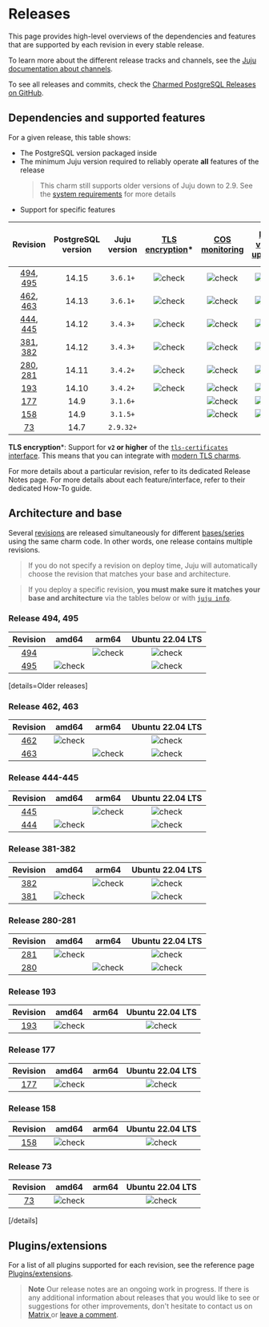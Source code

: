 # Releases

This page provides high-level overviews of the dependencies and features that are supported by each revision in every stable release.

To learn more about the different release tracks and channels, see the [Juju documentation about channels](https://juju.is/docs/juju/channel#heading--risk).

To see all releases and commits, check the [Charmed PostgreSQL Releases on GitHub](https://github.com/canonical/postgresql-k8s-operator/releases).

## Dependencies and supported features

For a given release, this table shows:
* The PostgreSQL version packaged inside
* The minimum Juju version required to reliably operate **all** features of the release
   > This charm still supports older versions of Juju down to 2.9. See the [system requirements](/t/11744) for more details
* Support for specific features

| Revision | PostgreSQL version | Juju version | [TLS encryption](/t/9685)* | [COS monitoring](/t/10600) | [Minor version upgrades](/t/12092) | [Cross-regional async replication](/t/15413) | [Point-in-time recovery](/t/9597) | [PITR Timelines](/t/9597) |
|:---:|:---:|:---:|:---:|:---:|:---:|:---:|:---:|:---:|
| [494], [495] | 14.15 | `3.6.1+` | ![check] | ![check] | ![check] | ![check] | ![check] | ![check] |
| [462], [463] | 14.13 | `3.6.1+` | ![check] | ![check] | ![check] | ![check] | ![check] | ![check] |
| [444], [445] | 14.12 | `3.4.3+` | ![check] | ![check] | ![check] | ![check] | ![check] | |
| [381], [382] | 14.12 | `3.4.3+` | ![check] | ![check] | ![check] | ![check] | ![check] | |
| [280], [281] | 14.11 | `3.4.2+` | ![check] | ![check] | ![check] | ![check] | |
| [193] | 14.10 | `3.4.2+` | ![check] | ![check] | ![check] | ![check] | |
| [177] | 14.9 | `3.1.6+` |  | ![check] | ![check] | |
| [158] | 14.9 | `3.1.5+` |  | ![check] | ![check] | |
| [73]  | 14.7 | `2.9.32+` |  |  | |

**TLS encryption***: Support for **`v2` or higher** of the [`tls-certificates` interface](https://charmhub.io/tls-certificates-interface/libraries/tls_certificates). This means that you can integrate with [modern TLS charms](https://charmhub.io/topics/security-with-x-509-certificates).

For more details about a particular revision, refer to its dedicated Release Notes page.
For more details about each feature/interface, refer to their dedicated How-To guide.

## Architecture and base
Several [revisions](https://juju.is/docs/sdk/revision) are released simultaneously for different [bases/series](https://juju.is/docs/juju/base) using the same charm code. In other words, one release contains multiple revisions.

> If you do not specify a revision on deploy time, Juju will automatically choose the revision that matches your base and architecture.

> If you deploy a specific revision, **you must make sure it matches your base and architecture** via the tables below or with [`juju info`](https://juju.is/docs/juju/juju-info).


### Release 494, 495

| Revision | amd64 | arm64 | Ubuntu 22.04 LTS
|:--------:|:-----:|:-----:|:-----:|
|[494]  |   | ![check] |  ![check]  |
|[495] | ![check] | |  ![check]  |

[details=Older releases]
### Release 462, 463

| Revision | amd64 | arm64 | Ubuntu 22.04 LTS
|:--------:|:-----:|:-----:|:-----:|
|[462]  | ![check] | |  ![check]  |
|[463] | | ![check] |  ![check]  |

### Release 444-445

| Revision | amd64 | arm64 | Ubuntu 22.04 LTS
|:--------:|:-----:|:-----:|:-----:|
|[445] | | ![check] | ![check]  |
|[444] | ![check] | | ![check] |

### Release 381-382

| Revision | amd64 | arm64 | Ubuntu 22.04 LTS
|:--------:|:-----:|:-----:|:-----:|
|[382] | | ![check] | ![check]  |
|[381] | ![check] | | ![check] |

### Release 280-281

| Revision| amd64 | arm64 | Ubuntu 22.04 LTS
|:--------:|:-----:|:-----:|:-----:|
|[281] |![check]| | ![check]   |
|[280] |  | ![check]| ![check] |

### Release 193

| Revision| amd64 | arm64 | Ubuntu 22.04 LTS
|:--------:|:-----:|:-----:|:-----:|
|[193] | ![check]| | ![check]  |

### Release 177

| Revision| amd64 | arm64 | Ubuntu 22.04 LTS
|:--------:|:-----:|:-----:|:-----:|
|[177] |![check]| | ![check]   |

### Release 158

| Revision| amd64 | arm64 | Ubuntu 22.04 LTS
|:--------:|:-----:|:-----:|:-----:|
|[158] |![check]| | ![check]   |

### Release 73

| Revision| amd64 | arm64 | Ubuntu 22.04 LTS
|:--------:|:-----:|:-----:|:-----:|
|[73] |![check]| | ![check]   |

[/details]

## Plugins/extensions

For a list of all plugins supported for each revision, see the reference page [Plugins/extensions](/t/10945).


> **Note** Our release notes are an ongoing work in progress. If there is any additional information about releases that you would like to see or suggestions for other improvements, don't hesitate to contact us on [Matrix ](https://matrix.to/#/#charmhub-data-platform:ubuntu.com) or [leave a comment](https://discourse.charmhub.io/t/charmed-postgresql-k8s-reference-release-notes/11872).

<!-- LINKS -->
[494]: https://github.com/canonical/postgresql-k8s-operator/releases/tag/rev494
[495]: https://github.com/canonical/postgresql-k8s-operator/releases/tag/rev494

[462]: https://github.com/canonical/postgresql-k8s-operator/releases/tag/rev462
[463]: https://github.com/canonical/postgresql-k8s-operator/releases/tag/rev462

[445]: https://github.com/canonical/postgresql-k8s-operator/releases/tag/rev444
[444]: https://github.com/canonical/postgresql-k8s-operator/releases/tag/rev444

[382]: https://github.com/canonical/postgresql-k8s-operator/releases/tag/rev381
[381]: [/t/15442](https://github.com/canonical/postgresql-k8s-operator/releases/tag/rev381)

[281]: https://github.com/canonical/postgresql-k8s-operator/releases/tag/rev280
[280]: https://github.com/canonical/postgresql-k8s-operator/releases/tag/rev280

[193]: https://github.com/canonical/postgresql-k8s-operator/releases/tag/rev193
[177]: https://github.com/canonical/postgresql-k8s-operator/releases/tag/rev177
[158]: https://github.com/canonical/postgresql-k8s-operator/releases/tag/rev158
[73]: https://github.com/canonical/postgresql-k8s-operator/releases/tag/rev73

<!--BADGES-->
[check]: https://img.icons8.com/color/20/checkmark--v1.png